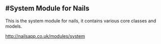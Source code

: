 #System Module for Nails
---
This is the system module for nails, it contains various core classes and models.

http://nailsapp.co.uk/modules/system